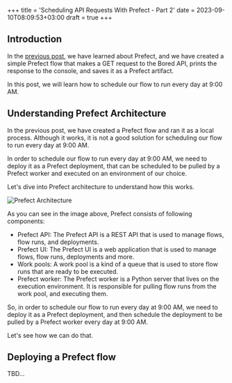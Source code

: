 +++
title = 'Scheduling API Requests With Prefect - Part 2'
date = 2023-09-10T08:09:53+03:00
draft = true
+++

## Introduction

In the [previous post](/posts/scheduling-api-requests-with-prefect-part-1/), we have learned about Prefect,
and we have created a simple Prefect flow that makes a GET request to the Bored API, prints the response to the console, and saves it as a Prefect artifact.

In this post, we will learn how to schedule our flow to run every day at 9:00 AM.

## Understanding Prefect Architecture

In the previous post, we have created a Prefect flow and ran it as a local process.
Although it works, it is not a good solution for scheduling our flow to run every day at 9:00 AM.

In order to schedule our flow to run every day at 9:00 AM, we need to deploy it as a Prefect deployment,
that can be scheduled to be pulled by a Prefect worker and executed on an environment of our choice.

Let's dive into Prefect architecture to understand how this works.

![Prefect Architecture](/posts/scheduling-api-requests-with-prefect-part-2/prefect-architecture.png)

As you can see in the image above, Prefect consists of following components:
- Prefect API: The Prefect API is a REST API that is used to manage flows, flow runs, and deployments.
- Prefect UI: The Prefect UI is a web application that is used to manage flows, flow runs, deployments and more.
- Work pools: A work pool is a kind of a queue that is used to store flow runs that are ready to be executed.
- Prefect worker: The Prefect worker is a Python server that lives on the execution environment. It is responsible for pulling flow runs from the work pool, and executing them.

So, in order to schedule our flow to run every day at 9:00 AM, we need to deploy it as a Prefect deployment,
and then schedule the deployment to be pulled by a Prefect worker every day at 9:00 AM.

Let's see how we can do that.

## Deploying a Prefect flow

TBD...
